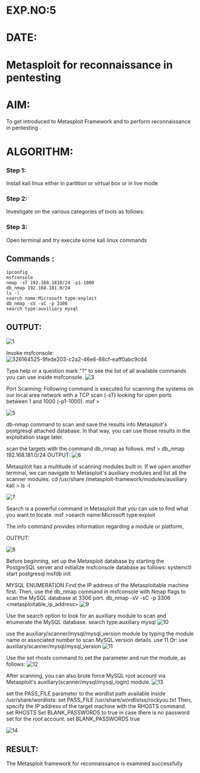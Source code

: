 # EXP.NO:5
# DATE:

# Metasploit for reconnaissance in pentesting

# AIM:

To get introduced to Metasploit Framework and to  perform reconnaissance  in pentesting .

# ALGORITHM:

### Step 1:

Install kali linux either in partition or virtual box or in live mode

### Step 2:

Investigate on the various categories of tools as follows:

### Step 3:

Open terminal and try execute some kali linux commands

## Commands :

```
ipconfig
msfconsole
nmap -sT 192.168.1810/24 -p1-1000
db_nmap 192.168.181.0/24
ls -l
search name:Microsoft type:exploit
db_nmap -sV -sC -p 3306
search type:auxiliary mysql 
```

## OUTPUT:
![1](https://github.com/Nandhinijaya/Metasploit-for-reconnaissance/assets/121998147/7c7815d7-ba01-4211-81f1-9f2d517c6600)

Invoke msfconsole:
![326164525-9fede203-c2a2-46e6-88cf-eaff0abc9cd4](https://github.com/Shree-Ram-R/Metasploit-for-reconnaissance/assets/121288490/b048424c-021c-4fb0-ab8d-72533f3b50cb)

Type help or a question mark "?" to see the list of all available commands you can use inside msfconsole.
![3](https://github.com/Nandhinijaya/Metasploit-for-reconnaissance/assets/121998147/be282796-aec4-4f7d-b549-89eb65104b2e)

Port Scanning: Following command is executed for scanning the systems on our local area network with a TCP scan (-sT) looking for open ports between 1 and 1000 (-p1-1000). msf >

![5](https://github.com/Nandhinijaya/Metasploit-for-reconnaissance/assets/121998147/4b1bd531-7d2d-4272-b6c0-7ed00f8e7afa)

db-nmap command to scan and save the results into Metasploit's postgresql attached database. In that way, you can use those results in the exploitation stage later.

scan the targets with the command db_nmap as follows. msf > db_nmap 192.168.181.0/24 OUTPUT:
![6](https://github.com/Nandhinijaya/Metasploit-for-reconnaissance/assets/121998147/76ffc805-92d4-435d-aeee-53d347ccaac9)

Metasploit has a multitude of scanning modules built in. If we open another terminal, we can navigate to Metasploit's auxiliary modules and list all the scanner modules. cd /usr/share /metasploit-framework/modules/auxiliary kali > ls -l

![7](https://github.com/Nandhinijaya/Metasploit-for-reconnaissance/assets/121998147/b0c79c2c-2d9f-4ea0-a8e0-79a6e0a09462)

Search is a powerful command in Metasploit that you can use to find what you want to locate. msf >search name:Microsoft type:exploit

The info command provides information regarding a module or platform,

OUTPUT:

![8](https://github.com/Nandhinijaya/Metasploit-for-reconnaissance/assets/121998147/f779dc6a-d6c7-4f6f-a235-7428f3758591)

Before beginning, set up the Metasploit database by starting the PostgreSQL server and initialize msfconsole database as follows: systemctl start postgresql msfdb init

MYSQL ENUMERATION Find the IP address of the Metasploitable machine first. Then, use the db_nmap command in msfconsole with Nmap flags to scan the MySQL database at 3306 port. db_nmap -sV -sC -p 3306 <metasploitable_ip_address>
![9](https://github.com/Nandhinijaya/Metasploit-for-reconnaissance/assets/121998147/3db2e11f-2611-4933-99c2-f687f6ee8c3f)

Use the search option to look for an auxiliary module to scan and enumerate the MySQL database. search type:auxiliary mysql
![10](https://github.com/Nandhinijaya/Metasploit-for-reconnaissance/assets/121998147/b2593591-2e30-472c-9c4a-556bdab6305f)

use the auxiliary/scanner/mysql/mysql_version module by typing the module name or associated number to scan MySQL version details. use 11 Or: use auxiliary/scanner/mysql/mysql_version
![11](https://github.com/Nandhinijaya/Metasploit-for-reconnaissance/assets/121998147/170557ae-e22f-48fd-8eb5-91ab35390993)


Use the set rhosts command to set the parameter and run the module, as follows:
![12](https://github.com/Nandhinijaya/Metasploit-for-reconnaissance/assets/121998147/caf6e71a-d084-4434-8cd3-6f048b414575)

After scanning, you can also brute force MySQL root account via Metasploit's auxiliary(scanner/mysql/mysql_login) module.
![13](https://github.com/Nandhinijaya/Metasploit-for-reconnaissance/assets/121998147/57f2dd80-e706-4291-ad5f-4db50faeeda3)

set the PASS_FILE parameter to the wordlist path available inside /usr/share/wordlists: set PASS_FILE /usr/share/wordlistss/rockyou.txt Then, specify the IP address of the target machine with the RHOSTS command. set RHOSTS Set BLANK_PASSWORDS to true in case there is no password set for the root account. set BLANK_PASSWORDS true

![14](https://github.com/Nandhinijaya/Metasploit-for-reconnaissance/assets/121998147/0f1bb967-c149-4aa8-8d52-876560d8c858)

## RESULT:
The Metasploit framework for reconnaissance is  examined successfully
